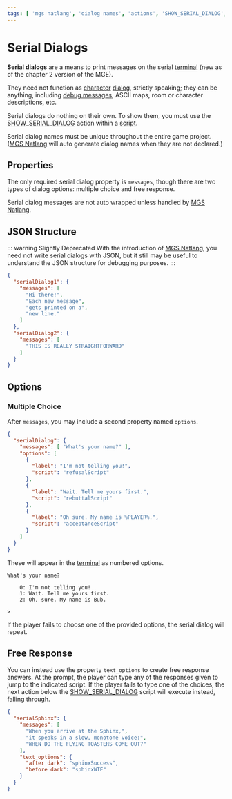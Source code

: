```yaml
---
tags: [ 'mgs natlang', 'dialog names', 'actions', 'SHOW_SERIAL_DIALOG', 'given name', 'current name', 'text wrap', ]
---
```


# Serial Dialogs

**Serial dialogs** are a means to print messages on the serial [terminal](terminal) (new as of the chapter 2 version of the MGE).

They need not function as [character](entities) [dialog](dialogs), strictly speaking; they can be anything, including [debug messages](debug_tools#debug-scripting), ASCII maps, room or character descriptions, etc.

Serial dialogs do nothing on their own. To show them, you must use the [SHOW_SERIAL_DIALOG](actions/SHOW_SERIAL_DIALOG) action within a [script](scripts).

Serial dialog names must be unique throughout the entire game project. ([MGS Natlang](mgs/mgs_natlang) will auto generate dialog names when they are not declared.)

## Properties

The only required serial dialog property is `messages`, though there are two types of dialog options: multiple choice and free response.

Serial dialog messages are not auto wrapped unless handled by [MGS Natlang](mgs/mgs_natlang).

## JSON Structure

::: warning Slightly Deprecated
With the introduction of [MGS Natlang](mgs/mgs_natlang), you need not write serial dialogs with JSON, but it still may be useful to understand the JSON structure for debugging purposes.
:::

```json
{
  "serialDialog1": {
    "messages": [
      "Hi there!",
      "Each new message",
      "gets printed on a",
      "new line."
    ]
  },
  "serialDialog2": {
    "messages": [
      "THIS IS REALLY STRAIGHTFORWARD"
    ]
  }
}
```

## Options

### Multiple Choice

After `messages`, you may include a second property named `options`.

```json
{
  "serialDialog": {
    "messages": [ "What's your name?" ],
    "options": [
      {
        "label": "I'm not telling you!",
        "script": "refusalScript"
      },
      {
        "label": "Wait. Tell me yours first.",
        "script": "rebuttalScript"
      },
      {
        "label": "Oh sure. My name is %PLAYER%.",
        "script": "acceptanceScript"
      }
    ]
  }
}
```

These will appear in the [terminal](terminal) as numbered options.

```
What's your name?

    0: I'm not telling you!
    1: Wait. Tell me yours first.
    2: Oh, sure. My name is Bub.

>
```

If the player fails to choose one of the provided options, the serial dialog will repeat.

## Free Response

You can instead use the property `text_options` to create free response answers. At the prompt, the player can type any of the responses given to jump to the indicated script. If the player fails to type one of the choices, the next action below the [SHOW_SERIAL_DIALOG](actions/SHOW_SERIAL_DIALOG) script will execute instead, falling through.

```json
{
  "serialSphinx": {
    "messages": [
      "When you arrive at the Sphinx,",
      "it speaks in a slow, monotone voice:",
      "WHEN DO THE FLYING TOASTERS COME OUT?"
    ],
    "text_options": {
      "after dark": "sphinxSuccess",
      "before dark": "sphinxWTF"
    }
  }
}
```
